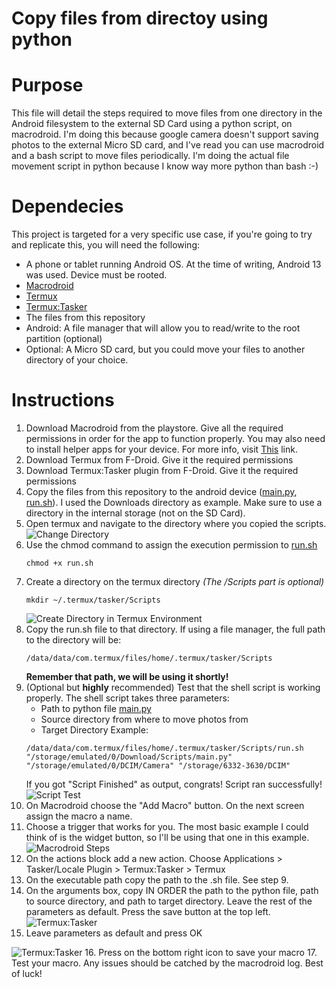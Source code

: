 # Copy files from directoy using python

# Purpose
This file will detail the steps required to move files from one directory in the Android filesystem to the external SD Card using a python script, on macrodroid. I'm doing this because google camera doesn't support saving photos to the external Micro SD card, and I've read you can use macrodroid and a bash script to move files periodically. I'm doing the actual file movement script in python because I know way more python than bash :-)

# Dependecies
This project is targeted for a very specific use case, if you're going to try and replicate this, you will need the following:

- A phone or tablet running Android OS. At the time of writing, Android 13 was used. Device must be rooted.
- [Macrodroid](https://play.google.com/store/apps/details?id=com.arlosoft.macrodroid&hl=en_US)
- [Termux](https://f-droid.org/packages/com.termux/)
- [Termux:Tasker](https://f-droid.org/es/packages/com.termux.tasker/)
- The files from this repository
- Android: A file manager that will allow you to read/write to the root partition (optional)
- Optional: A Micro SD card, but you could move your files to another directory of your choice.

# Instructions

1. Download Macrodroid from the playstore. Give all the required permissions in order for the app to function properly. You may also need to install helper apps for your device. For more info, visit [This](https://macrodroidforum.com/wiki/index.php/MacroDroid_Wiki) link.
2. Download Termux from F-Droid. Give it the required permissions
3. Download Termux:Tasker plugin from F-Droid. Give it the required permissions
4. Copy the files from this repository to the android device ([main.py](./main.py), [run.sh](./run.sh)). I used the Downloads directory as example. Make sure to use a directory in the internal storage (not on the SD Card).
5. Open termux and navigate to the directory where you copied the scripts.
   ![Change Directory](./github/images/cd_downloads.png)
6. Use the chmod command to assign the execution permission to [run.sh](./run.sh)
    ```
    chmod +x run.sh
    ```
7. Create a directory on the termux directory _(The /Scripts part is optional)_
    ```
   mkdir ~/.termux/tasker/Scripts
    ```
   ![Create Directory in Termux Environment](./github/images/mkdir_termux.png)
8. Copy the run.sh file to that directory. If using a file manager, the full path to the directory will be:
    ```
   /data/data/com.termux/files/home/.termux/tasker/Scripts
   ```
   **Remember that path, we will be using it shortly!**
9. (Optional but **highly** recommended) Test that the shell script is working properly. The shell script takes three parameters:
   - Path to python file [main.py](./main.py)
   - Source directory from where to move photos from
   - Target Directory
   Example:
   ```commandline
   /data/data/com.termux/files/home/.termux/tasker/Scripts/run.sh "/storage/emulated/0/Download/Scripts/main.py" "/storage/emulated/0/DCIM/Camera" "/storage/6332-3630/DCIM"
   ```
   If you got "Script Finished" as output, congrats! Script ran successfully!
   ![Script Test](./github/images/script_test.png)
10. On Macrodroid choose the "Add Macro" button. On the next screen assign the macro a name.
11. Choose a trigger that works for you. The most basic example I could think of is the widget button, so I'll be using that one in this example.
   ![Macrodroid Steps](./github/images/script_test.png)
12. On the actions block add a new action. Choose Applications > Tasker/Locale Plugin > Termux:Tasker > Termux
13. On the executable path copy the path to the .sh file. See step 9.
14. On the arguments box, copy IN ORDER the path to the python file, path to source directory, and path to target directory. Leave the rest of the parameters as default. Press the save button at the top left.
   ![Termux:Tasker](./github/images/termux:tasker.png)
15. Leave parameters as default and press OK

   ![Termux:Tasker](./github/images/termux:tasker2.png)
16. Press on the bottom right icon to save your macro
17. Test your macro. Any issues should be catched by the macrodroid log. Best of luck!